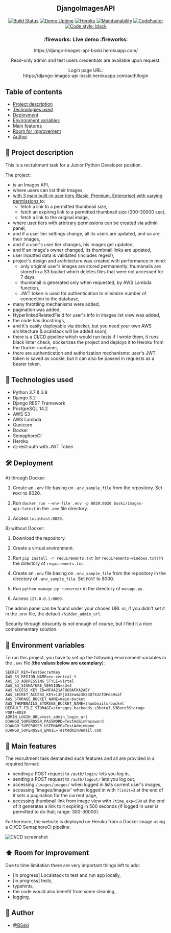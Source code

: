 ﻿<p align="center">
  <h2 align="center">DjangoImagesAPI</h2>
</p>


<div markdown="1" align="center">


[![Build Status](https://bsski.semaphoreci.com/badges/DjangoImagesAPI/branches/main.svg?style=shields&key=0adba4be-b67c-416d-802b-90f43f19ff0f)](https://bsski.semaphoreci.com/projects/DjangoImagesAPI)
[![Demo Uptime](https://img.shields.io/uptimerobot/ratio/7/m792086829-c54e14cd8cfdacdfdfa92920)](https://django-images-api-bsski.herokuapp.com/)
[![Heroku](https://pyheroku-badge.herokuapp.com/?app=django-images-api-bsski&style=flat)](https://django-images-api-bsski.herokuapp.com/)
[![Maintainability](https://api.codeclimate.com/v1/badges/a84055e6e49ddb02653e/maintainability)](https://codeclimate.com/github/BSski/DjangoImagesAPI/maintainability)
[![CodeFactor](https://www.codefactor.io/repository/github/bsski/djangoimagesapi/badge)](https://www.codefactor.io/repository/github/bsski/djangoimagesapi)
[![Code style: black](https://img.shields.io/badge/code%20style-black-000000.svg)](https://github.com/psf/black)
</div>


<h3 align="center">
  :fireworks: Live demo :fireworks:
</h3>

<p align="center">
  https://django-images-api-bsski.herokuapp.com/
</p>

<p align="center">
Read-only admin and test users credentials are available upon request.
</p>

<p align="center">
Login page URL:<br>
https://django-images-api-bsski.herokuapp.com/auth/login
</p>



## Table of contents
* [Project description](#scroll-project-description)
* [Technologies used](#hammer-technologies-used)
* [Deployment](#hammer_and_wrench-deployment)
* [Environment variables](#closed_lock_with_key-environment-variables)
* [Main features](#rocket-main-features)
* [Room for improvement](#arrow_up-room-for-improvement)
* [Author](#construction_worker-author)


## :scroll: Project description
This is a recruitment task for a Junior Python Developer position.

The project:
- is an Images API,
- where users can list their images,
- <a href="https://github.com/BSski/DjangoImagesAPI/blob/development/website/fixtures.json">with 3 main built-in user tiers (Basic, Premium, Enterprise) with varying permissions </a> to:
    - fetch a link to a permitted thumbnail size,
    - fetch an expiring link to a permitted thumbnail size (300-30000 sec),
    - fetch a link to the original image,
- where user tiers with arbitrary permissions can be created via admin panel,
- and if a user tier settings change, all its users are updated, and so are their images,
- and if a user's user tier changes, his images get updated,
- and if an image's owner changed, its thumbnail links are updated,
- user inputted data is validated (includes regex!),
- project's design and architecture was created with performance in mind:
    - only original user's images are stored permanently: thumbnails are stored in a S3 bucket which deletes files that were not accessed for 7 days,
    - thumbnail is generated only when requested, by AWS Lambda function,
    - JWT token is used for authentication to minimize number of connection to the database,
- many throttling mechanisms were added,
- pagination was added,
- HyperlinkedRelatedField for user's info in images list view was added,
- the code has docstrings,
- and it's easily deployable via docker, but you need your own AWS architecture (Localstack will be added soon),
- there is a CI/CD pipeline which would run tests if I wrote them, it runs black linter check, dockerizes the project and deploys it to Heroku from the Docker container,
- there are authentication and authorization mechanisms: user's JWT token is saved as cookie, but it can also be passed in requests as a bearer token.


## :hammer: Technologies used
- Python 3.7 & 3.8
- Django 3.2
- Django REST Framework
- PostgreSQL 14.2
- AWS S3
- AWS Lambda
- Gunicorn
- Docker
- SemaphoreCI
- Heroku
- dj-rest-auth with JWT Token


## :hammer_and_wrench: Deployment


A) through Docker:

1. Create an `.env` file basing on `.env_sample_file` from the repository. Set `PORT` to 8020.

2. Run `docker run --env-file .env -p 8020:8020 bsski/images-api:latest` in the `.env` file directory.

3. Access `localhost:8020`. 


B) without Docker:

1. Download the repository.

2. Create a virtual environment.

3. Run `pip install -r requirements.txt` (or `requirements-windows.txt`) in the directory of `requirements.txt`.

4. Create an `.env` file basing on `.env_sample_file` from the repository in the directory of `.env_sample_file`. Set `PORT` to 8000.

5. Run `python manage.py runserver` in the directory of `manage.py`.

6. Access `127.0.0.1:8000`.


The admin panel can be found under your chosen URL or, if you didn't set it in the .env file, the default `/hidden_admin_url`.

Security through obscurity is not enough of course, but I find it a nice complementary solution.


## :closed_lock_with_key: Environment variables

To run this project, you have to set up the following environment variables in the `.env` file (**the values below are exemplary**):
```
SECRET_KEY=TestSecretKey
AWS_S3_REGION_NAME=eu-central-1
AWS_S3_ADDRESSING_STYLE=virtal
AWS_S3_SIGNATURE_VERSION=s3v4
AWS_ACCESS_KEY_ID=MFAA21AFHG9AFKA2AEY
AWS_SECRET_ACCESS_KEY=13Fjm32eam23k23Qf432fDFda9saf
AWS_STORAGE_BUCKET_NAME=main-bucket
AWS_THUMBNAILS_STORAGE_BUCKET_NAME=thumbnails-bucket
DEFAULT_FILE_STORAGE=storages.backends.s3boto3.S3Boto3Storage
PORT=8020
ADMIN_LOGIN_URL=test_admin_login_url
DJANGO_SUPERUSER_PASSWORD=TestAdminPassword
DJANGO_SUPERUSER_USERNAME=TestAdminName
DJANGO_SUPERUSER_EMAIL=TestAdmin@email.com
```


## :rocket: Main features

The recruitment task demanded such features and all are provided in a required format:
- sending a POST request to `/auth/login/` lets you log in,
- sending a POST request to `/auth/logout/` lets you log out,
- accessing `/images/images/` when logged in lists current user's images,
- accessing 'images/images/' when logged in with `?limit=3` at the end of it sets a pagination for the current page,
- accessing thumbnail link from image view with `?time_exp=500` at the end of it generates a link to it expiring in 500 seconds (if logged in user is permitted to do that; range: 300-30000).


Furthermore, the website is deployed on Heroku from a Docker image using a CI/CD SemaphoreCI pipeline:

![CI/CD screenshot](https://i.imgur.com/9oT6tTa.png)


## :arrow_up: Room for improvement

Due to time limitation there are very important things left to add:
- [in progress] Localstack to test and run app locally,
- [in progress] tests,
- typehints,
- the code would also benefit from some cleaning,
- logging.


## :construction_worker: Author

- [@BSski](https://www.github.com/BSski)

